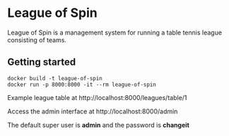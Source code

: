 # League of Spin

League of Spin is a management system for running a table tennis league consisting of teams.

## Getting started
```
docker build -t league-of-spin
docker run -p 8000:8000 -it --rm league-of-spin
```

Example league table at http://localhost:8000/leagues/table/1

Access the admin interface at http://localhost:8000/admin

The default super user is **admin** and the password is **changeit**
